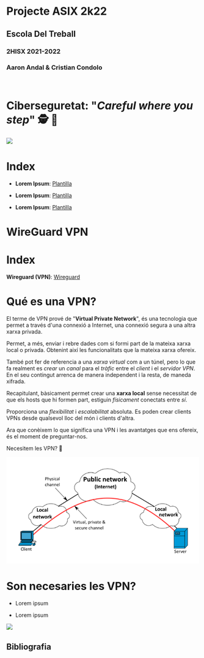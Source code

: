 # __Projecte ASIX 2k22__
## __Escola Del Treball__
### __2HISX 2021-2022__
### __Aaron Andal & Cristian Condolo__

<br>

# __Ciberseguretat__: "_Careful where you step_" 🕵️ 🔎

<div style="align: center; width: 100%">
    <img src="https://tec.mx/sites/default/files/styles/header_full/public/2021-08/ciberseguridad-tec-de-monterrey.jpg?itok=H3ibmb8t" />
</div>

# Index

* **Lorem Ipsum**: [Plantilla](https://github.com/KeshiKiD03/asixproject2k22/)


* **Lorem Ipsum**: [Plantilla](https://github.com/KeshiKiD03/asixproject2k22/)


* **Lorem Ipsum**: [Plantilla](https://github.com/KeshiKiD03/asixproject2k22/)


# WireGuard VPN

# Index

**Wireguard (VPN)**: [Wireguard](https://github.com/KeshiKiD03/asixproject2k22/)

# Qué es una VPN?

El terme de VPN prové de "__Virtual Private Network__", és una tecnologia que permet a través d'una connexió a Internet, una connexió segura a una altra xarxa privada.

Permet, a més, enviar i rebre dades com si formi part de la mateixa xarxa local o privada. Obtenint així les funcionalitats que la mateixa xarxa ofereix.

També pot fer de referencia a una _xarxa virtual_ com a un túnel, pero lo que fa realment es _crear_ un _canal_ para el _tràfic_ entre el _client_ i el _servidor VPN_. En el seu contingut arrenca de manera independent i la resta, de maneda xifrada.

Recapitulant, bàsicament permet crear una __xarxa local__ sense necessitat de que els hosts que hi formen part, estiguin _físicament_ conectats entre _sí_.

Proporciona una _flexibilitat_ i _escalabilitat_ absoluta. Es poden crear clients VPNs desde qualsevol lloc del món i clients d'altra.

Ara que conèixem lo que significa una VPN i les avantatges que ens ofereix, és el moment de preguntar-nos.

Necesitem les VPN? 🤔

<div style="align: center">
    <img src="./Photos/Wireguard_1.png" />
</div>

# Son necesaries les VPN?

* Lorem ipsum

* Lorem ipsum

<div style="align: center">
    <img src="https://grupo-alonso.com/wp-content/uploads/2016/07/asix.jpg" />
</div>

## Bibliografia

